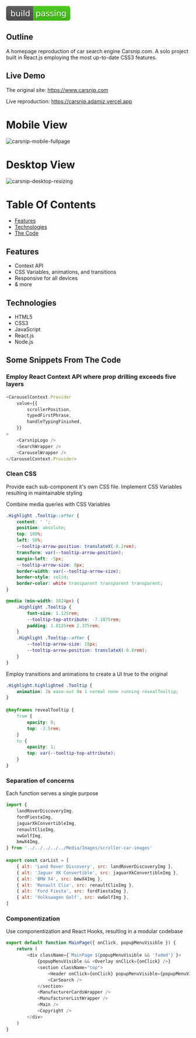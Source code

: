 <img src="/src/Media/Images/shield.svg">

## Outline

A homepage reproduction of car search engine Carsnip.com. A solo project built in React.js employing the most up-to-date CSS3 features.

## Live Demo

The original site: https://www.carsnip.com

Live reproduction: https://carsnip.adamjz.vercel.app

# Mobile View

![carsnip-mobile-fullpage](https://user-images.githubusercontent.com/57966028/86012423-d8a51b00-ba15-11ea-8494-d50b35490e44.gif)

# Desktop View
![carsnip-desktop-resizing](https://user-images.githubusercontent.com/57966028/86018427-40129900-ba1d-11ea-8d03-6fe63e592b9b.gif)

# Table Of Contents

-   [Features](#features)
-   [Technologies](#technologies)
-   [The Code](#some-snippets-from-the-code)


## Features

-   Context API
-   CSS Variables, animations, and transitions
-   Responsive for all devices
-   & more

## Technologies

-   HTML5
-   CSS3
-   JavaScript
-   React.js
-   Node.js

## Some Snippets From The Code

### Employ React Context API where prop drilling exceeds five layers

```js
<CarouselContext.Provider
    value={{
        scrollerPosition,
        typedFirstPhrase,
        handleTypingFinished,
    }}
>
    <CarsnipLogo />
    <SearchWrapper />
    <CarouselWrapper />
</CarouselContext.Provider>
```

### Clean CSS

Provide each sub-component it's own CSS file. Implement CSS Variables resulting in maintainable styling

Combine media queries with CSS Variables

```css
.Highlight .Tooltip::after {
    content: ' ';
    position: absolute;
    top: 100%;
    left: 50%;
    --tooltip-arrow-position: translateX(-0.2rem);
    transform: var(--tooltip-arrow-position);
    margin-left: -5px;
    --tooltip-arrow-size: 8px;
    border-width: var(--tooltip-arrow-size);
    border-style: solid;
    border-color: white transparent transparent transparent;
}
```

```css
@media (min-width: 1024px) {
    .Highlight .Tooltip {
        font-size: 1.125rem;
        --tooltip-top-attribute: -7.1875rem;
        padding: 1.8125rem 2.375rem;
    }
    .Highlight .Tooltip::after {
        --tooltip-arrow-size: 18px;
        --tooltip-arrow-position: translateX(-0.8rem);
    }
}
```

Employ transitions and animations to create a UI true to the original

```css
.Highlight.highlighted .Tooltip {
    animation: 2s ease-out 0s 1 normal none running revealTooltip;
}

@keyframes revealTooltip {
    from {
        opacity: 0;
        top: -3.5rem;
    }
    to {
        opacity: 1;
        top: var(--tooltip-top-attribute);
    }
}
```

### Separation of concerns

Each function serves a single purpose

```js
import {
    landRoverDiscoveryImg,
    fordFiestaImg,
    jaguarXkConvertibleImg,
    renaultClioImg,
    vwGolfImg,
    bmwX4Img,
} from '../../../../../Media/Images/scroller-car-images'

export const carList = [
    { alt: 'Land Rover Discovery', src: landRoverDiscoveryImg },
    { alt: 'Jaguar XK Convertible', src: jaguarXkConvertibleImg },
    { alt: 'BMW X4', src: bmwX4Img },
    { alt: 'Renault Clio', src: renaultClioImg },
    { alt: 'Ford Fiesta', src: fordFiestaImg },
    { alt: 'Volkswagen Golf', src: vwGolfImg },
]
```

### Componentization

Use componentization and React Hooks, resulting in a modular codebase

```js
export default function MainPage({ onClick, popupMenuVisible }) {
    return (
        <div className={`MainPage ${popupMenuVisible && 'faded'}`}>
            {popupMenuVisible && <Overlay onClick={onClick} />}
            <section className="top">
                <Header onClick={onClick} popupMenuVisible={popupMenuVisible} />
                <CarSearch />
            </section>
            <ManufacturerCardsWrapper />
            <ManufacturerListWrapper />
            <Main />
            <Copyright />
        </div>
    )
}
```
